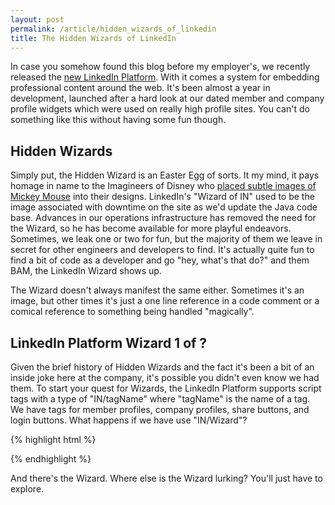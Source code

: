 ```yaml
---
layout: post
permalink: /article/hidden_wizards_of_linkedin
title: The Hidden Wizards of LinkedIn
---
```


In case you somehow found this blog before my employer's, we recently released the [new LinkedIn Platform](http://blog.linkedin.com/2011/04/06/linkedin-developer-platform/). With it comes a system for embedding professional content around the web. It's been almost a year in development, launched after a hard look at our dated member and company profile widgets which were used on really high profile sites. You can't do something like this without having some fun though.

## Hidden Wizards
Simply put, the Hidden Wizard is an Easter Egg of sorts. It my mind, it pays homage in name to the Imagineers of Disney who [placed subtle images of Mickey Mouse](http://en.wikipedia.org/wiki/Hidden_Mickey) into their designs. LinkedIn's "Wizard of IN" used to be the image associated with downtime on the site as we'd update the Java code base. Advances in our operations infrastructure has removed the need for the Wizard, so he has become available for more playful endeavors. Sometimes, we leak one or two for fun, but the majority of them we leave in secret for other engineers and developers to find. It's actually quite fun to find a bit of code as a developer and go "hey, what's that do?" and them BAM, the LinkedIn Wizard shows up.

The Wizard doesn't always manifest the same either. Sometimes it's an image, but other times it's just a one line reference in a code comment or a comical reference to something being handled "magically".

## LinkedIn Platform Wizard 1 of ?
Given the brief history of Hidden Wizards and the fact it's been a bit of an inside joke here at the company, it's possible you didn't even know we had them. To start your quest for Wizards, the LinkedIn Platform supports script tags with a type of "IN/tagName" where "tagName" is the name of a tag. We have tags for member profiles, company profiles, share buttons, and login buttons. What happens if we have use "IN/Wizard"?

{% highlight html %}
<script type="text/javascript" src="http://platform.linkedin.com/in.js"></script>
<script type="IN/Wizard"></script>
{% endhighlight %}

<script type="text/javascript" src="http://platform.linkedin.com/in.js"></script>
<script type="IN/Wizard"></script>

And there's the Wizard. Where else is the Wizard lurking? You'll just have to explore.
